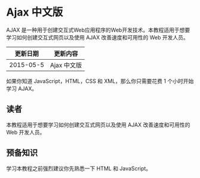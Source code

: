 #  Ajax 中文版


AJAX 是一种用于创建交互式Web应用程序的Web开发技术。本教程适用于想要学习如何创建交互式网页以及使用 AJAX 改善速度和可用性的 Web 开发人员。

|更新日期    |更新内容
|----------|--------------------
|2015-05-5|Ajax 中文版

如果你知道 JavaScript，HTML，CSS 和 XML，那么你只需要花费 1 个小时开始学习 AJAX。

## 读者

本教程适用于想要学习如何创建交互式网页以及使用 AJAX 改善速度和可用性的 Web 开发人员。

## 预备知识

学习本教程之前强烈建议你先熟悉一下 HTML 和 JavaScript。
